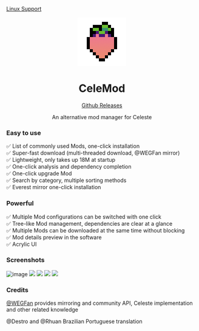 [Linux Support](./Linux.md)

<div align=center>
<img src="src\celemod-ui\src\resources\Celemod.png" />

# CeleMod

[Github Releases](https://github.com/MicroCBer/CeleMod/releases/latest)

An alternative mod manager for Celeste

</div>

### Easy to use
✅ List of commonly used Mods, one-click installation  
✅ Super-fast download (multi-threaded download, @WEGFan mirror)  
✅ Lightweight, only takes up 18M at startup  
✅ One-click analysis and dependency completion  
✅ One-click upgrade Mod  
✅ Search by category, multiple sorting methods  
✅ Everest mirror one-click installation  
### Powerful
✅ Multiple Mod configurations can be switched with one click  
✅ Tree-like Mod management, dependencies are clear at a glance  
✅ Multiple Mods can be downloaded at the same time without blocking  
✅ Mod details preview in the software  
✅ Acrylic UI   


### Screenshots
![image](https://images.gamebanana.com/img/ss/tools/65ccb3644231c.jpg)
![](https://images.gamebanana.com/img/ss/tools/65ccb3644742f.jpg)
![](https://images.gamebanana.com/img/ss/tools/65ccb3644109d.jpg)
![](https://images.gamebanana.com/img/ss/tools/65ccb364509c0.jpg)
![](https://images.gamebanana.com/img/ss/tools/65ccb36445da2.jpg)

### Credits

[@WEGFan](https://github.com/WEGFan) provides mirroring and community API, Celeste implementation and other related knowledge

@Destro and @Rhuan Brazilian Portuguese translation